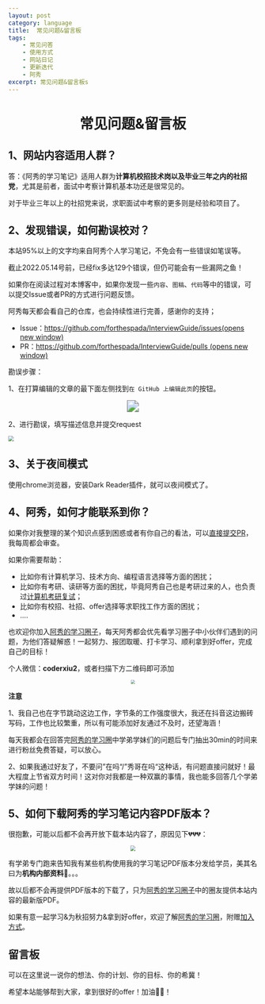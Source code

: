 ```yaml
---
layout: post
category: language
title:  常见问题&留言板
tags:
    - 常见问答
    - 使用方式
    - 网站日记
    - 更新迭代
    - 阿秀
excerpt: 常见问题&留言板s
---
```




  <h1 align="center">
    常见问题&留言板
  </h1>




## 1、网站内容适用人群？

答：《阿秀的学习笔记》适用人群为**计算机校招技术岗以及毕业三年之内的社招党**，尤其是前者，面试中考察计算机基本功还是很常见的。

对于毕业三年以上的社招党来说，求职面试中考察的更多则是经验和项目了。

## 2、发现错误，如何勘误校对？

本站95%以上的文字均来自阿秀个人学习笔记，不免会有一些错误如笔误等。

截止2022.05.14号前，已经fix多达129个错误，但仍可能会有一些漏网之鱼！

如果你在阅读过程对本博客中，如果你发现一些`内容`、`图稿`、`代码`等中的错误，可以提交Issue或者PR的方式进行问题反馈。

阿秀每天都会看自己的仓库，也会持续性进行完善，感谢你的支持；

- Issue：[https://github.com/forthespada/InterviewGuide/issues(opens new window)](https://github.com/forthespada/InterviewGuide/issues)
- PR：[https://github.com/forthespada/InterviewGuide/pulls (opens new window)](https://github.com/forthespada/InterviewGuide/pulls)

勘误步骤：

1、在打算编辑的文章的最下面左侧找到`在 GitHub 上编辑此页`的按钮。

<div align="center">
  <img src="https://axiu-image-bed.oss-cn-shanghai.aliyuncs.com/img/202205141646236.png" style="zoom: 150%;" />
</div>



2、进行勘误，填写描述信息并提交request

<img src="https://axiu-image-bed.oss-cn-shanghai.aliyuncs.com/img/202205141648473.png" style="zoom:67%;" />



## 3、关于夜间模式

使用chrome浏览器，安装Dark Reader插件，就可以夜间模式了。



## 4、阿秀，如何才能联系到你？

如果你对我整理的某个知识点感到困惑或者有你自己的看法，可以[直接提交PR](/notes/08-other/02-question.html#_2、发现错误-如何勘误校对)，我每周都会审查。

如果你需要帮助：

- 比如你有计算机学习、技术方向、编程语言选择等方面的困扰；
- 比如你有考研、读研等方面的困扰，毕竟阿秀自己也是考研过来的人，也负责过[计算机考研复试](/notes/06-about/02-school/20210315-近期招收计算机考研调剂学生有感%20%7C%20考研调剂指南.md)；
- 比如你有校招、社招、offer选择等求职找工作方面的困扰；
- ....



也欢迎你加入[阿秀的学习圈子](/notes/05-xiustar/01-xiustar_reading_guide/01-introduce.md)，每天阿秀都会优先看学习圈子中小伙伴们遇到的问题，为他们答疑解惑！一起努力、报团取暖、打卡学习、顺利拿到好offer，完成自己的目标！


个人微信：**coderxiu2**，或者扫描下方二维码即可添加

<div align="center">
    <img src="https://axiu-image-bed.oss-cn-shanghai.aliyuncs.com/img/202205150014655.png" style="zoom:50%;" />
</div>



**注意**

1、我自己也在字节跳动这边工作，字节条的工作强度很大，我还在抖音这边搬砖写码，工作也比较繁重，所以有可能添加好友通过不及时，还望海涵！

每天我都会在回答完[阿秀的学习圈](/notes/05-xiustar/01-xiustar_reading_guide/01-introduce.md)中学弟学妹们的问题后专门抽出30min的时间来进行粉丝免费答疑，可以放心。

2、如果我通过好友了，不要问”在吗“/”秀哥在吗“这种话，有问题直接问就好！最大程度上节省双方时间！这对你对我都是一种双赢的事情，我也能多回答几个学弟学妹的问题！



## 5、如何下载阿秀的学习笔记内容PDF版本？

很抱歉，可能以后都不会再开放下载本站内容了，原因见下💔💔💔：



<div align="center"><img src="https://axiu-image-bed.oss-cn-shanghai.aliyuncs.com/img/202205202303985.png" style="zoom:67%;" /></div>



有学弟专门跑来告知我有某些机构使用我的学习笔记PDF版本分发给学员，美其名曰为**机构内部资料**🤕。。。

故以后都不会再提供PDF版本的下载了，只为[阿秀的学习圈子](/notes/05-xiustar/01-xiustar_reading_guide/01-introduce.html)中的圈友提供本站内容的最新版PDF。

如果有意一起学习&为秋招努力&拿到好offer，欢迎了解[阿秀的学习圈](/notes/05-xiustar/01-xiustar_reading_guide/01-introduce.html)，附赠[加入方式](/notes/05-xiustar/01-xiustar_reading_guide/01-introduce.md#五、加入方式)。



## 留言板

可以在这里说一说你的想法、你的计划、你的目标、你的希冀！

希望本站能够帮到大家，拿到很好的offer！加油💪🏻！
